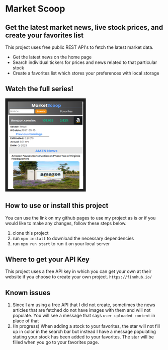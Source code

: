 # Market Scoop

## Get the latest market news, live stock prices, and create your favorites list

This project uses free public REST API's to fetch the latest market data.

- Get the latest news on the home page
- Search individual tickers for prices and news related to that particular stock
- Create a favorites list which stores your preferences with local storage

## Watch the full series!

<a href="https://youtu.be/1VMUVZjyvhw" target="_blank">
<img src="app-screenshot.png" alt="Screenshot of stock Amazon news and price " width="240" height="280" border="8" />
</a>

## How to use or install this project

You can use the link on my github pages to use my project as is or if you would like to make any changes, follow these steps below.

1. clone this project
2. run `npm install` to download the necessary dependencies 
3. run `npm run start` to run it on your local server

## Where to get your API Key
This project uses a free API key in which you can get your own at their website if you choose to create your own project. `https://finnhub.io/`

## Known issues 

1. Since I am using a free API that I did not create, sometimes the news articles that are fetched do not have images with them and will not populate. You will see a message that says `user uploaded content` in place of that
2. (In progress) When adding a stock to your favorites, the star will not fill up in color in the search bar but instead I have a message populating stating your stock has been added to your favorites. The star will be filled when you go to your favorites page.